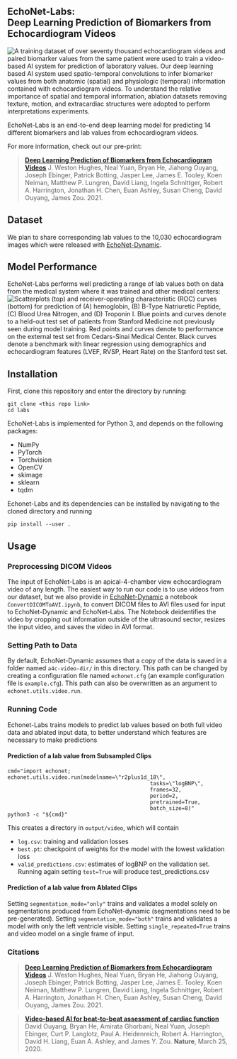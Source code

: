 EchoNet-Labs:<br/>Deep Learning Prediction of Biomarkers from Echocardiogram Videos
------------------------------------------------------------------------------

![A training dataset of over seventy thousand echocardiogram videos and paired biomarker values from the same patient were used to train a video-based AI system for prediction of laboratory values. Our deep learning based AI system used spatio-temporal convolutions to infer biomarker values from both anatomic (spatial) and physiologic (temporal) information contained with echocardiogram videos. To understand the relative importance of spatial and temporal information, ablation datasets removing texture, motion, and extracardiac structures were adopted to perform interpretations experiments. ](media/figure_1.png)

EchoNet-Labs is an end-to-end deep learning model for predicting 14 different biomarkers and lab values from echocardiogram videos. 

For more information, check out our pre-print:
> [**Deep Learning Prediction of Biomarkers from Echocardiogram Videos**](https://www.medrxiv.org/content/10.1101/2021.02.03.21251080v1)
  J. Weston Hughes, Neal Yuan, Bryan He, Jiahong Ouyang, Joseph Ebinger, Patrick Botting, Jasper Lee, James E. Tooley, Koen Neiman, Matthew P. Lungren, David Liang, Ingela Schnittger, Robert A. Harrington, Jonathan H. Chen, Euan Ashley, Susan Cheng, David Ouyang, James Zou. 2021.

Dataset
-------
We plan to share corresponding lab values to the 10,030 echocardiogram images which were released with [EchoNet-Dynamic](https://echonet.github.io/dynamic/).

Model Performance
-------
EchoNet-Labs performs well predicting a range of lab values both on data from the medical system where it was trained and other medical centers:
![Scatterplots (top) and receiver-operating characteristic (ROC) curves (bottom) for prediction of (A) hemoglobin, (B) B-Type Natriuretic Peptide, (C) Blood Urea Nitrogen, and (D) Troponin I. Blue points and curves denote to a held-out test set of patients from Stanford Medicine not previously seen during model training. Red points and curves denote to performance on the external test set from Cedars-Sinai Medical Center. Black curves denote a benchmark with linear regression using demographics and echocardiogram features (LVEF, RVSP, Heart Rate) on the Stanford test set.
](media/figure_2.png)

Installation
------------

First, clone this repository and enter the directory by running:

    git clone <this repo link>
    cd labs

EchoNet-Labs is implemented for Python 3, and depends on the following packages:
  - NumPy
  - PyTorch
  - Torchvision
  - OpenCV
  - skimage
  - sklearn
  - tqdm

Echonet-Labs and its dependencies can be installed by navigating to the cloned directory and running

    pip install --user .

Usage
-----
### Preprocessing DICOM Videos

The input of EchoNet-Labs is an apical-4-chamber view echocardiogram video of any length. The easiest way to run our code is to use videos from our dataset, but we also provide in [EchoNet-Dynamic](https://github.com/echonet/dynamic/blob/master/scripts/ConvertDICOMToAVI.ipynb) a notebook `ConvertDICOMToAVI.ipynb`, to convert DICOM files to AVI files used for input to EchoNet-Dynamic and EchoNet-Labs. The Notebook deidentifies the video by cropping out information outside of the ultrasound sector, resizes the input video, and saves the video in AVI format. 

### Setting Path to Data

By default, EchoNet-Dynamic assumes that a copy of the data is saved in a folder named `a4c-video-dir/` in this directory.
This path can be changed by creating a configuration file named `echonet.cfg` (an example configuration file is `example.cfg`). This path can also be overwritten as an argument to `echonet.utils.video.run`.

### Running Code
Echonet-Labs trains models to predict lab values based on both full video data and ablated input data, to better understand which features are necessary to make predictions

#### Prediction of a lab value from Subsampled Clips

    cmd="import echonet; echonet.utils.video.run(modelname=\"r2plus1d_18\",
                                                 tasks=\"logBNP\",
                                                 frames=32,
                                                 period=2,
                                                 pretrained=True,
                                                 batch_size=8)"
    python3 -c "${cmd}"

This creates a directory in `output/video`, which will contain
  - `log.csv`: training and validation losses
  - `best.pt`: checkpoint of weights for the model with the lowest validation loss
  - `valid_predictions.csv`: estimates of logBNP on the validation set. Running again setting `test=True` will produce test_predictions.csv
  
#### Prediction of a lab value from Ablated Clips

Setting `segmentation_mode="only"` trains and validates a model solely on segmentations produced from EchoNet-dynamic (segmentations need to be pre-generated). Setting `segmentation_mode="both"` trains and validates a model with only the left ventricle visible. Setting `single_repeated=True` trains and video model on a single frame of input.

### Citations
> [**Deep Learning Prediction of Biomarkers from Echocardiogram Videos**](https://www.medrxiv.org/content/10.1101/2021.02.03.21251080v1)
  J. Weston Hughes, Neal Yuan, Bryan He, Jiahong Ouyang, Joseph Ebinger, Patrick Botting, Jasper Lee, James E. Tooley, Koen Neiman, Matthew P. Lungren, David Liang, Ingela Schnittger, Robert A. Harrington, Jonathan H. Chen, Euan Ashley, Susan Cheng, David Ouyang, James Zou. 2021.

> [**Video-based AI for beat-to-beat assessment of cardiac function**](https://www.nature.com/articles/s41586-020-2145-8)<br/>
  David Ouyang, Bryan He, Amirata Ghorbani, Neal Yuan, Joseph Ebinger, Curt P. Langlotz, Paul A. Heidenreich, Robert A. Harrington, David H. Liang, Euan A. Ashley, and James Y. Zou. <b>Nature</b>, March 25, 2020.
  
  
